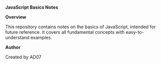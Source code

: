 **JavaScript Basics Notes**

**Overview**

This repository contains notes on the basics of JavaScript, intended for future reference. It covers all fundamental concepts with easy-to-understand examples.

**Author**

Created by AD07
